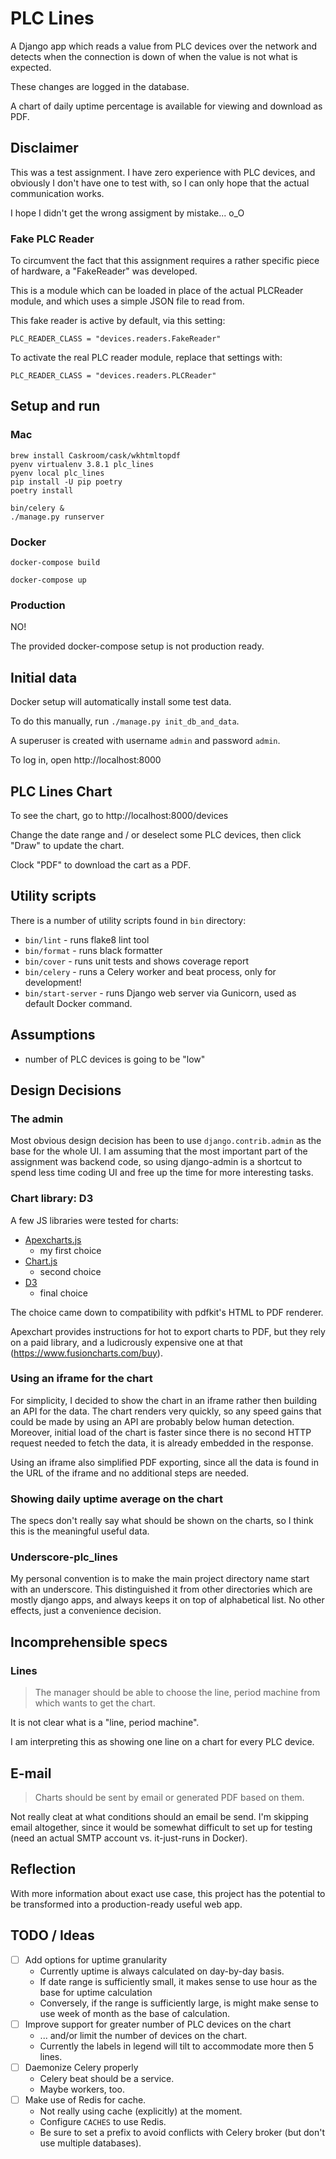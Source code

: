 # PLC Lines

A Django app which reads a value from PLC devices over the network and detects when the connection 
is down of when the value is not what is expected.

These changes are logged in the database. 

A chart of daily uptime percentage is available for viewing and download as PDF.


## Disclaimer

This was a test assignment. I have zero experience with PLC devices, and obviously I don't have
one to test with, so I can only hope that the actual communication works.

I hope I didn't get the wrong assigment by mistake...  o_O

### Fake PLC Reader

To circumvent the fact that this assignment requires a rather specific piece of hardware,
a "FakeReader" was developed.

This is a module which can be loaded in place of the actual PLCReader module, and which
uses a simple JSON file to read from.

This fake reader is active by default, via this setting:
```
PLC_READER_CLASS = "devices.readers.FakeReader"
```   

To activate the real PLC reader module, replace that settings with:
```
PLC_READER_CLASS = "devices.readers.PLCReader"
```

## Setup and run

### Mac
```
brew install Caskroom/cask/wkhtmltopdf
pyenv virtualenv 3.8.1 plc_lines
pyenv local plc_lines
pip install -U pip poetry
poetry install

bin/celery &
./manage.py runserver
```

### Docker

```
docker-compose build

docker-compose up
```

### Production

NO!

The provided docker-compose setup is not production ready. 


## Initial data

Docker setup will automatically install some test data.

To do this manually, run `./manage.py init_db_and_data`.

A superuser is created with username `admin` and password `admin`.

To log in, open http://localhost:8000 


## PLC Lines Chart

To see the chart, go to http://localhost:8000/devices 

Change the date range and / or deselect some PLC devices, then click "Draw" to update the chart.

Clock "PDF" to download the cart as a PDF.


## Utility scripts

There is a number of utility scripts found in `bin` directory:

 * `bin/lint` - runs flake8 lint tool 
 * `bin/format` - runs black formatter
 * `bin/cover` - runs unit tests and shows coverage report
 * `bin/celery` - runs a Celery worker and beat process, only for development!
 * `bin/start-server` - runs Django web server via Gunicorn, used as default Docker command. 

## Assumptions

 * number of PLC devices is going to be "low"


## Design Decisions

### The admin

Most obvious design decision has been to use `django.contrib.admin` as the base for the whole UI.
I am assuming that the most important part of the assignment was backend code, so using
django-admin is a shortcut to spend less time coding UI and free up the time for more interesting
tasks.

### Chart library: D3

A few JS libraries were tested for charts:
 * [Apexcharts.js](https://apexcharts.com)
    - my first choice
 * [Chart.js](https://www.chartjs.org)
    - second choice
 * [D3](https://d3js.org)
    - final choice 
     
The choice came down to compatibility with pdfkit's HTML to PDF renderer.

Apexchart provides instructions for hot to export charts to PDF, but they rely on a paid library, 
and a ludicrously expensive one at that (https://www.fusioncharts.com/buy).  

### Using an iframe for the chart

For simplicity, I decided to show the chart in an iframe rather then building an API for the data.
The chart renders very quickly, so any speed gains that could be made by using an API are probably
below human detection. Moreover, initial load of the chart is faster since there is no second
HTTP request needed to fetch the data, it is already embedded in the response.

Using an iframe also simplified PDF exporting, since all the data is found in the URL of the iframe
and no additional steps are needed.

### Showing daily uptime average on the chart

The specs don't really say what should be shown on the charts, so I think this is the meaningful 
useful data.

### Underscore-plc_lines

My personal convention is to make the main project directory name start with an underscore. 
This distinguished it from other directories which are mostly django apps, and always keeps
it on top of alphabetical list. No other effects, just a convenience decision. 


## Incomprehensible specs

### Lines

> The manager should be able to choose the line, period machine from which wants to get the chart.

It is not clear what is a "line, period machine".

I am interpreting this as showing one line on a chart for every PLC device.

## E-mail

> Charts should be sent by email or generated PDF based on them.

Not really cleat at what conditions should an email be send. I'm skipping email altogether, 
since it would be somewhat difficult to set up for testing (need an actual SMTP account vs. 
it-just-runs in Docker).

## Reflection

With more information about exact use case, this project has the potential to be transformed into
a production-ready useful web app. 
 
## TODO / Ideas

 - [ ] Add options for uptime granularity
    * Currently uptime is always calculated on day-by-day basis.
    * If date range is sufficiently small, it makes sense to use hour as the base for uptime 
      calculation
    * Conversely, if the range is sufficiently large, is might make sense to use week of month
      as the base of calculation.
 - [ ] Improve support for greater number of PLC devices on the chart
     * ... and/or limit the number of devices on the chart.
     * Currently the labels in legend will tilt to accommodate more then 5 lines.
 - [ ] Daemonize Celery properly
     * Celery beat should be a service.
     * Maybe workers, too.
 - [ ] Make use of Redis for cache.
     * Not really using cache (explicitly) at the moment.
     * Configure `CACHES` to use Redis.
     * Be sure to set a prefix to avoid conflicts with Celery broker (but don't
       use multiple databases).   